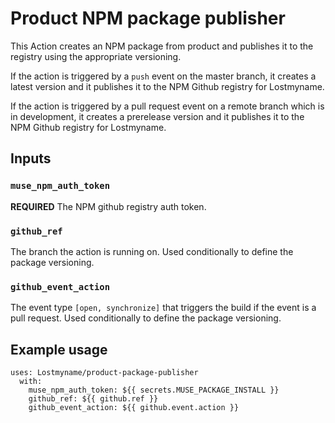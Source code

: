 # Product NPM package publisher

This Action creates an NPM package from product and publishes it
to the registry using the appropriate versioning.

If the action is triggered by a `push` event on the master branch,
it creates a latest version and it publishes it to the NPM Github
registry for Lostmyname.

If the action is triggered by a pull request event on a remote branch
which is in development, it creates a prerelease version and it publishes
it to the NPM Github registry for Lostmyname.

## Inputs

### `muse_npm_auth_token`

**REQUIRED** The NPM github registry auth token.

### `github_ref`

The branch the action is running on. Used conditionally to define the package versioning.

### `github_event_action`

The event type `[open, synchronize]` that triggers the build if the event is a pull request.
Used conditionally to define the package versioning.

## Example usage

```
uses: Lostmyname/product-package-publisher
  with:
    muse_npm_auth_token: ${{ secrets.MUSE_PACKAGE_INSTALL }}
    github_ref: ${{ github.ref }}
    github_event_action: ${{ github.event.action }}
```
